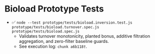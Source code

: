 # Bioload Prototype Tests

- ✅ `node --test prototype/tests/bioload.inversion.test.js prototype/tests/bioload.turnover.spec.js prototype/tests/bioload.spec.js`
  - Validates turnover monotonicity, planted bonus, additive filtration aggregation, and zero-filter baseline guards.
  - See execution log: `chunk a6b118†`.
